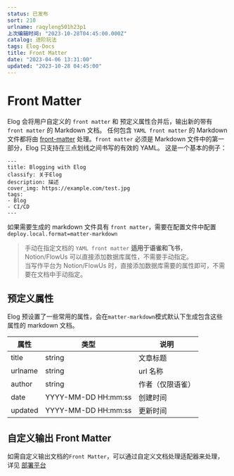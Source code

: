 ```yaml
---
status: 已发布
sort: 210
urlname: raqyleng501h23p1
上次编辑时间: "2023-10-28T04:45:00.000Z"
catalog: 进阶玩法
tags: Elog-Docs
title: Front Matter
date: "2023-04-06 13:31:00"
updated: "2023-10-28 04:45:00"
---
```


# Front Matter

Elog 会将用户自定义的 `front matter` 和 预定义属性合并后，输出新的带有 `front matter` 的 Markdown 文档。 任何包含 `YAML front matter` 的 Markdown 文件都将由 [front-matter](https://www.npmjs.com/package/front-matter) 处理。`front matter` 必须是 Markdown 文件中的第一部分，Elog 只支持在三点划线之间书写的有效的 YAML。 这是一个基本的例子：

```text
---
title: Blogging with Elog
classify: 关于Elog
description: 描述
cover_img: https://example.com/test.jpg
tags:
- Blog
- CI/CD
---
```

如果需要生成的 markdown 文件具有 `front matter`，需要在配置文件中配置`deploy.local.format=matter-markdown`

> 手动在指定文档的 `YAML front matter` **适用于语雀和飞书**，Notion/FlowUs 可以直接添加数据库属性，不需要手动指定。  
> 当写作平台为 Notion/FlowUs 时，直接添加数据库需要的属性即可，不需要在文档中手动指定。

## 预定义属性

Elog 预设置了一些常用的属性，会在`matter-markdown`模式默认下生成包含这些属性的 markdown 文档。

| 属性    | 类型                | 说明             |
| ------- | ------------------- | ---------------- |
| title   | string              | 文章标题         |
| urlname | string              | url 名称         |
| author  | string              | 作者（仅限语雀） |
| date    | YYYY-MM-DD HH:mm:ss | 创建时间         |
| updated | YYYY-MM-DD HH:mm:ss | 更新时间         |

## 自定义输出 Front Matter

如需自定义输出文档的`Front Matter`，可以通过自定义文档处理适配器来处理，详见 [部署平台](/notion/deploy-platform#formatext-字段说明)
